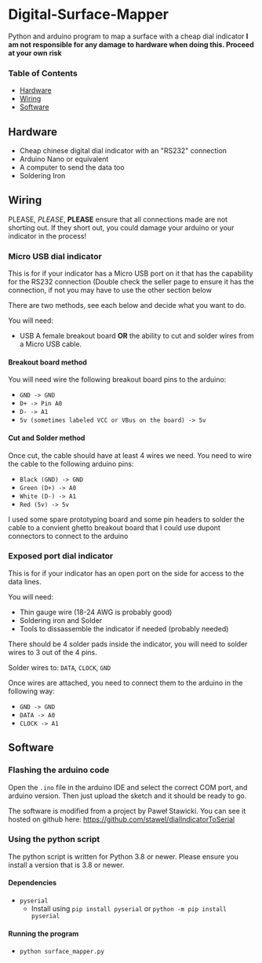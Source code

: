 # Digital-Surface-Mapper

Python and arduino program to map a surface with a cheap dial indicator
**I am not responsible for any damage to hardware when doing this. Proceed at your own risk**

### Table of Contents
- [Hardware](#hardware)
- [Wiring](#wiring)
- [Software](#software)

## Hardware

- Cheap chinese digital dial indicator with an "RS232" connection
- Arduino Nano or equivalent
- A computer to send the data too
- Soldering Iron

## Wiring

PLEASE, _PLEASE_, **PLEASE** ensure that all connections made are not shorting out. If they short out, you could damage your arduino or your indicator in the process!

### Micro USB dial indicator

This is for if your indicator has a Micro USB port on it that has the capability for the RS232 connection (Double check the seller page to ensure it has the connection, if not you may have to use the other section below

There are two methods, see each below and decide what you want to do.

You will need:

- USB A female breakout board **OR** the ability to cut and solder wires from a Micro USB cable.

#### Breakout board method

You will need wire the following breakout board pins to the arduino:

- `GND -> GND`
- `D+ -> Pin A0`
- `D- -> A1`
- `5v (sometimes labeled VCC or VBus on the board) -> 5v`

#### Cut and Solder method

Once cut, the cable should have at least 4 wires we need. You need to wire the cable to the following arduino pins:

- `Black (GND) -> GND`
- `Green (D+) -> A0`
- `White (D-) -> A1`
- `Red (5v) -> 5v`

I used some spare prototyping board and some pin headers to solder the cable to a convient ghetto breakout board that I could use dupont connectors to connect to the arduino

### Exposed port dial indicator

This is for if your indicator has an open port on the side for access to the data lines.

You will need:

- Thin gauge wire (18-24 AWG is probably good)
- Soldering iron and Solder
- Tools to dissassemble the indicator if needed (probably needed)

There should be 4 solder pads inside the indicator, you will need to solder wires to 3 out of the 4 pins.

Solder wires to: `DATA`, `CLOCK`, `GND`

Once wires are attached, you need to connect them to the arduino in the following way:

- `GND -> GND`
- `DATA -> A0`
- `CLOCK -> A1`

## Software

### Flashing the arduino code

Open the `.ino` file in the arduino IDE and select the correct COM port, and arduino version. Then just upload the sketch and it should be ready to go.

The software is modified from a project by Paweł Stawicki. You can see it hosted on github here: https://github.com/stawel/dialIndicatorToSerial

### Using the python script

The python script is written for Python 3.8 or newer. Please ensure you install a version that is 3.8 or newer.

#### Dependencies

- `pyserial`
  - Install using `pip install pyserial` or `python -m pip install pyserial`

#### Running the program

- `python surface_mapper.py`
